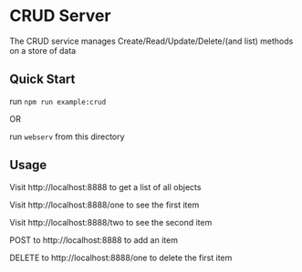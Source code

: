 # CRUD Server

The CRUD service manages Create/Read/Update/Delete/(and list) methods on a store of data

## Quick Start

run `npm run example:crud`

OR

run `webserv` from this directory

## Usage

Visit http://localhost:8888 to get a list of all objects

Visit http://localhost:8888/one to see the first item

Visit http://localhost:8888/two to see the second item

POST to http://localhost:8888 to add an item

DELETE to http://localhost:8888/one to delete the first item
